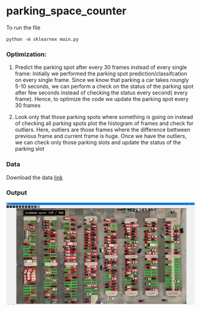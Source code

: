 # parking_space_counter

To run the file

```
python -m sklearnex main.py
```

### **Optimization:**

1) Predict the parking spot after every 30 frames instead of every single frame:
Initially we performed the parking spot prediction/classifcation on every single frame. Since we know that parking a car takes roungly 5-10 seconds, we can perform a check on the status of the parking spot after few seconds instead of checking the status every second( every frame). Hence, to optimize the code we update the parking spot every 30 frames

2) Look only that those parking spots where something is going on instead of checking all parking spots
plot the histogram of frames and check for outliers. Here, outliers are those frames where the difference bettween previous frame and current frame is huge.
Once we have the outliers, we can check only those parking slots and update the status of the parking slot

### **Data**
Download the data [link](https://drive.google.com/drive/folders/1Q-idkb-SYzve60a5feqGe7Gk1dCO9spL)

### **Output**

![alt text](./output.PNG)


